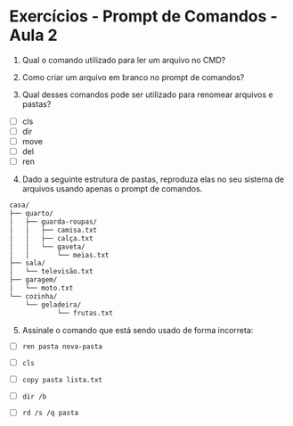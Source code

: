 # Exercícios - Prompt de Comandos - Aula 2

1. Qual o comando utilizado para ler um arquivo no CMD?

2. Como criar um arquivo em branco no prompt de comandos?

3. Qual desses comandos pode ser utilizado para renomear arquivos e pastas?

 - [ ] cls
 - [ ] dir
 - [ ] move
 - [ ] del
 - [ ] ren

4. Dado a seguinte estrutura de pastas, reproduza elas no seu sistema de arquivos usando apenas o prompt de comandos.

```bash
casa/
├── quarto/
│   ├── guarda-roupas/
│   │   ├── camisa.txt
│   │   ├── calça.txt
│   │   └── gaveta/
│   │       └── meias.txt
├── sala/
│   └── televisão.txt
├── garagem/
│   └── moto.txt
└── cozinha/
    └── geladeira/
            └── frutas.txt

```

5. Assinale o comando que está sendo usado de forma incorreta:

 - [ ] `ren pasta nova-pasta`
 - [ ] `cls`
 - [ ] `copy pasta lista.txt`
 - [ ] `dir /b`
 - [ ] `rd /s /q pasta`
 